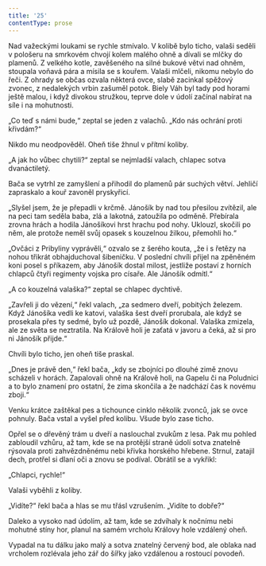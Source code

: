 ```yaml
---
title: '25'
contentType: prose
---
```


  

Nad važeckými loukami se rychle stmívalo. V kolibě bylo ticho, valaši seděli v pološeru na smrkovém chvojí kolem malého ohně a dívali se mlčky do plamenů. Z velkého kotle, zavěšeného na silné bukové větvi nad ohněm, stoupala voňavá pára a mísila se s kouřem. Valaši mlčeli, nikomu nebylo do řeči. Z ohrady se občas ozvala některá ovce, slabě zacinkal spěžový zvonec, z nedalekých vrbin zašuměl potok. Biely Váh byl tady pod horami ještě malou, i když divokou stružkou, teprve dole v údolí začínal nabírat na síle i na mohutnosti.

  

„Co teď s námi bude,“ zeptal se jeden z valachů. „Kdo nás ochrání proti křivdám?“

  

Nikdo mu neodpověděl. Oheň tiše žhnul v přítmí koliby.

  

„A jak ho vůbec chytili?“ zeptal se nejmladší valach, chlapec sotva dvanáctiletý.

  

Bača se vytrhl ze zamyšlení a přihodil do plamenů pár suchých větví. Jehličí zapraskalo a kouř zavoněl pryskyřicí.

  

„Slyšel jsem, že je přepadli v krčmě. Jánošík by nad tou přesilou zvítězil, ale na peci tam seděla baba, zlá a lakotná, zatoužila po odměně. Přebírala zrovna hrách a hodila Jánošíkovi hrst hrachu pod nohy. Uklouzl, skočili po něm, ale protože neměl svůj opasek s kouzelnou žilkou, přemohli ho.“

  

„Ovčáci z Pribyliny vyprávěli,“ ozvalo se z šerého kouta, „že i s řetězy na nohou třikrát obhajduchoval šibeničku. V poslední chvíli přijel na zpěněném koni posel s příkazem, aby Jánošík dostal milost, jestliže postaví z horních chlapců čtyři regimenty vojska pro císaře. Ale Jánošík odmítl.“

  

„A co kouzelná valaška?“ zeptal se chlapec dychtivě.

  

„Zavřeli ji do vězení,“ řekl valach, „za sedmero dveří, pobitých železem. Když Jánošíka vedli ke katovi, valaška šest dveří prorubala, ale když se prosekala přes ty sedmé, bylo už pozdě, Jánošík dokonal. Valaška zmizela, ale ze světa se neztratila. Na Králově holi je zaťatá v javoru a čeká, až si pro ni Jánošík přijde.“

  

Chvíli bylo ticho, jen oheň tiše praskal.

  

„Dnes je právě den,“ řekl bača, „kdy se zbojníci po dlouhé zimě znovu scházeli v horách. Zapalovali ohně na Králově holi, na Gapelu či na Poludnici a to bylo znamení pro ostatní, že zima skončila a že nadchází čas k novému zboji.“

  

Venku krátce zaštěkal pes a tichounce cinklo několik zvonců, jak se ovce pohnuly. Bača vstal a vyšel před kolibu. Všude bylo zase ticho.

  

Opřel se o dřevěný trám u dveří a naslouchal zvukům z lesa. Pak mu pohled zabloudil vzhůru, až tam, kde se na protější straně údolí sotva znatelně rýsovala proti zahvězdněnému nebi křivka horského hřebene. Strnul, zatajil dech, protřel si dlaní oči a znovu se podíval. Obrátil se a vykřikl:

  

„Chlapci, rychle!“

  

Valaši vyběhli z koliby.

  

„Vidíte?“ řekl bača a hlas se mu třásl vzrušením. „Vidíte to dobře?“

  

Daleko a vysoko nad údolím, až tam, kde se zdvíhaly k nočnímu nebi mohutné stíny hor, planul na samém vrcholu Královy hole vzdálený oheň.

  

Vypadal na tu dálku jako malý a sotva znatelný červený bod, ale oblaka nad vrcholem rozlévala jeho zář do šířky jako vzdálenou a rostoucí povodeň.
